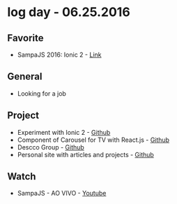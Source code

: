 # log day - 06.25.2016

## Favorite

- SampaJS 2016: Ionic 2 - [Link](http://pt.slideshare.net/loianeg/sampajs-2016-ionic-2)


## General 

- Looking for a job


## Project

- Experiment with Ionic 2 - [Github](https://github.com/experiment-solutions/experiment-ionic2)
- Component of Carousel for TV with React.js - [Github](https://github.com/hemersonvianna/desafioss)
- Descco Group - [Github](https://github.com/headquarters-solutions/descco.github.io)
- Personal site with articles and projects - [Github](https://github.com/headquarters-solutions/hemersonvianna.github.io)


## Watch

- SampaJS - AO VIVO - [Youtube](https://www.youtube.com/watch?v=EWv9yhLHyqw)
